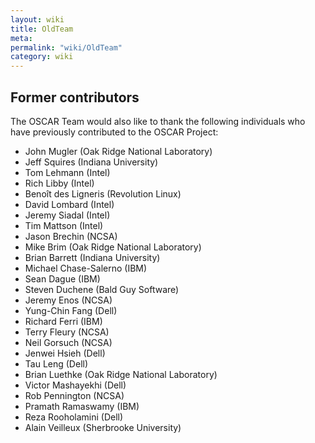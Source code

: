 ```yaml
---
layout: wiki
title: OldTeam
meta: 
permalink: "wiki/OldTeam"
category: wiki
---
```

<!-- Name: OldTeam -->
<!-- Version: 1 -->
<!-- Author: jparpail -->

## Former contributors

The OSCAR Team would also like to thank the following individuals who have previously contributed to the OSCAR Project:

 * John Mugler (Oak Ridge National Laboratory)
 * Jeff Squires (Indiana University)
 * Tom Lehmann (Intel)
 * Rich Libby (Intel)
 * Benoît des Ligneris (Revolution Linux)
 * David Lombard (Intel)
 * Jeremy Siadal (Intel)
 * Tim Mattson (Intel)
 * Jason Brechin (NCSA)
 * Mike Brim (Oak Ridge National Laboratory)
 * Brian Barrett (Indiana University)
 * Michael Chase-Salerno (IBM)
 * Sean Dague (IBM)
 * Steven Duchene (Bald Guy Software)
 * Jeremy Enos (NCSA)
 * Yung-Chin Fang (Dell)
 * Richard Ferri (IBM)
 * Terry Fleury (NCSA)
 * Neil Gorsuch (NCSA)
 * Jenwei Hsieh (Dell)
 * Tau Leng (Dell)
 * Brian Luethke (Oak Ridge National Laboratory)
 * Victor Mashayekhi (Dell)
 * Rob Pennington (NCSA)
 * Pramath Ramaswamy (IBM)
 * Reza Rooholamini (Dell)
 * Alain Veilleux (Sherbrooke University)
